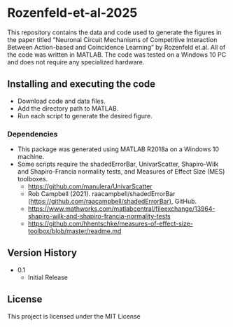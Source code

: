 # Rozenfeld-et-al-2025
This repository contains the data and code used to generate the figures in the paper titled “Neuronal Circuit Mechanisms of Competitive Interaction Between Action-based and Coincidence Learning” by Rozenfeld et.al. All of the code was written in MATLAB.
The code was tested on a Windows 10 PC and does not require any specialized hardware.

## Installing and executing the code

* Download code and data files.
* Add the directory path to MATLAB.
* Run each script to generate the desired figure.


### Dependencies

* This package was generated using MATLAB R2018a on a Windows 10 machine. 
* Some scripts require the shadedErrorBar, UnivarScatter, Shapiro-Wilk and Shapiro-Francia normality tests, and Measures of Effect Size (MES) toolboxes. 
    * https://github.com/manulera/UnivarScatter
    * Rob Campbell (2021). raacampbell/shadedErrorBar (https://github.com/raacampbell/shadedErrorBar), GitHub.
    * https://www.mathworks.com/matlabcentral/fileexchange/13964-shapiro-wilk-and-shapiro-francia-normality-tests
    * https://github.com/hhentschke/measures-of-effect-size-toolbox/blob/master/readme.md

## Version History

* 0.1
    * Initial Release

## License

This project is licensed under the MIT License
